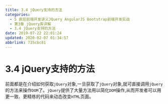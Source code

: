 ```yaml
---
title: 3.4 jQuery支持的方法
categories: 
  - 5 疯狂前端开发讲义JQuery AngularJS Bootstrap前端开发实战
  - 第3章 jQuery库详解
  - 3.4 jQuery支持的方法
date: 2019-07-22 22:01:24
updated: 2020-02-07 01:34:57
abbrlink: 735cbc81
---
```

# 3.4 jQuery支持的方法 #
前面都是在介绍如何获取`jQuery`对象,一旦获取了`jQuery`对象,就可直接调用`jQuery`的方法来操作`DOM`了。`jQuery`提供了大量方法用以简化`DOM`操作,从而开发者可以用更一致、更精练的代码来动态改变`HTML`页面。

